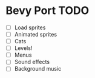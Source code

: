 # Bevy Port TODO
* [ ] Load sprites
* [ ] Animated sprites
* [ ] Cats
* [ ] Levels!
* [ ] Menus
* [ ] Sound effects
* [ ] Background music
